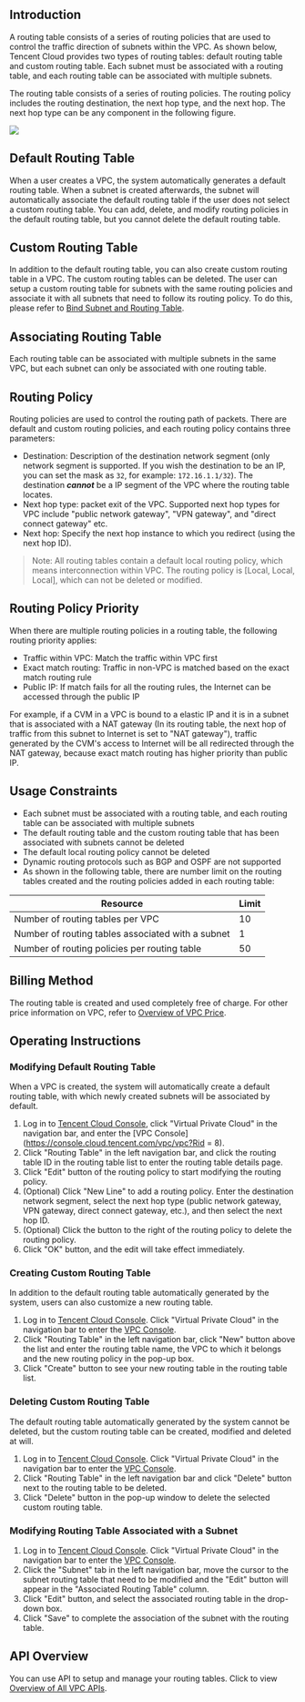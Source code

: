 ## Introduction
A routing table consists of a series of routing policies that are used to control the traffic direction of subnets within the VPC. As shown below, Tencent Cloud provides two types of routing tables: default routing table and custom routing table. Each subnet must be associated with a routing table, and each routing table can be associated with multiple subnets.

The routing table consists of a series of routing policies. The routing policy includes the routing destination, the next hop type, and the next hop. The next hop type can be any component in the following figure.

![](https://mc.qcloudimg.com/static/img/f8b245d763569d7e36c12b84b81aea20/VPC-Routing+Tables.png)

## Default Routing Table
When a user creates a VPC, the system automatically generates a default routing table. When a subnet is created afterwards, the subnet will automatically associate the default routing table if the user does not select a custom routing table. You can add, delete, and modify routing policies in the default routing table, but you cannot delete the default routing table.

## Custom Routing Table
In addition to the default routing table, you can also create custom routing table in a VPC. The custom routing tables can be deleted. The user can setup a custom routing table for subnets with the same routing policies and associate it with all subnets that need to follow its routing policy. To do this, please refer to [Bind Subnet and Routing Table]().

## Associating Routing Table
Each routing table can be associated with multiple subnets in the same VPC, but each subnet can only be associated with one routing table.

## Routing Policy
Routing policies are used to control the routing path of packets. There are default and custom routing policies, and each routing policy contains three parameters:
- Destination: Description of the destination network segment (only network segment is supported. If you wish the destination to be an IP, you can set the mask as `32`, for example: `172.16.1.1/32`). The destination ***cannot*** be a IP segment of the VPC where the routing table locates.
- Next hop type: packet exit of the VPC. Supported next hop types for VPC include "public network gateway", "VPN gateway", and "direct connect gateway" etc. 
- Next hop: Specify the next hop instance to which you redirect (using the next hop ID).

> Note:
All routing tables contain a default local routing policy, which means interconnection within VPC. The routing policy is [Local, Local, Local], which can not be deleted or modified.


## Routing Policy Priority
When there are multiple routing policies in a routing table, the following routing priority applies:
- Traffic within VPC: Match the traffic within VPC first
- Exact match routing: Traffic in non-VPC is matched based on the exact match routing rule
- Public IP: If match fails for all the routing rules, the Internet can be accessed through the public IP

For example, if a CVM in a VPC is bound to a elastic IP and it is in a subnet that is associated with a NAT gateway (In its routing table, the next hop of traffic from this subnet to Internet is set to "NAT gateway"), traffic generated by the CVM's access to Internet will be all redirected through the NAT gateway, because exact match routing has higher priority than public IP.

## Usage Constraints
- Each subnet must be associated with a routing table, and each routing table can be associated with multiple subnets
- The default routing table and the custom routing table that has been associated with subnets cannot be deleted
- The default local routing policy cannot be deleted
- Dynamic routing protocols such as BGP and OSPF are not supported
- As shown in the following table, there are number limit on the routing tables created and the routing policies added in each routing table:

| Resource | Limit | 
|---------|---------|
| Number of routing tables per VPC | 10	 | 
| Number of routing tables associated with a subnet | 1	 | 
| Number of routing policies per routing table | 50	 |

## Billing Method
The routing table is created and used completely free of charge. For other price information on VPC, refer to [Overview of VPC Price](https://cloud.tencent.com/doc/product/215/3079).

## Operating Instructions

### Modifying Default Routing Table
When a VPC is created, the system will automatically create a default routing table, with which newly created subnets will be associated by default.

1) Log in to [Tencent Cloud Console](https://console.cloud.tencent.com/), click "Virtual Private Cloud" in the navigation bar, and enter the [VPC Console](https://console.cloud.tencent.com/vpc/vpc?Rid = 8).
2) Click "Routing Table" in the left navigation bar, and click the routing table ID in the routing table list to enter the routing table details page.
3) Click "Edit" button of the routing policy to start modifying the routing policy.
4) (Optional) Click "New Line" to add a routing policy. Enter the destination network segment, select the next hop type (public network gateway, VPN gateway, direct connect gateway, etc.), and then select the next hop ID.
5) (Optional) Click the button to the right of the routing policy to delete the routing policy.
6) Click "OK" button, and the edit will take effect immediately.

### Creating Custom Routing Table 
In addition to the default routing table automatically generated by the system, users can also customize a new routing table.

1) Log in to [Tencent Cloud Console](https://console.cloud.tencent.com/). Click "Virtual Private Cloud" in the navigation bar to enter the [VPC Console](https://console.cloud.tencent.com/vpc/vpc?rid=8).
2) Click "Routing Table" in the left navigation bar, click "New" button above the list and enter the routing table name, the VPC to which it belongs and the new routing policy in the pop-up box.
3) Click "Create" button to see your new routing table in the routing table list.

### Deleting Custom Routing Table
The default routing table automatically generated by the system cannot be deleted, but the custom routing table can be created, modified and deleted at will.

1) Log in to [Tencent Cloud Console](https://console.cloud.tencent.com/). Click "Virtual Private Cloud" in the navigation bar to enter the [VPC Console](https://console.cloud.tencent.com/vpc/vpc?rid=8).
2) Click "Routing Table" in the left navigation bar and click "Delete" button next to the routing table to be deleted.
3) Click "Delete" button in the pop-up window to delete the selected custom routing table.

### Modifying Routing Table Associated with a Subnet
1) Log in to [Tencent Cloud Console](https://console.cloud.tencent.com/). Click "Virtual Private Cloud" in the navigation bar to enter the [VPC Console](https://console.cloud.tencent.com/vpc/vpc?rid=8).
2) Click the "Subnet" tab in the left navigation bar, move the cursor to the subnet routing table that need to be modified and the "Edit" button will appear in the "Associated Routing Table" column.
3) Click "Edit" button, and select the associated routing table in the drop-down box.
4) Click "Save" to complete the association of the subnet with the routing table.

## API Overview

You can use API to setup and manage your routing tables. Click to view [Overview of All VPC APIs](https://cloud.tencent.com/document/api/215/909).

